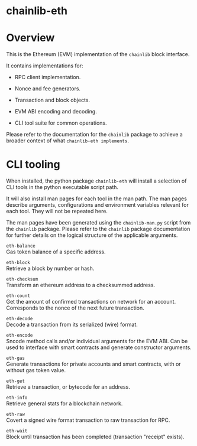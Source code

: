 # chainlib-eth

# Overview

This is the Ethereum (EVM) implementation of the `chainlib` block
interface.

It contains implementations for:

- RPC client implementation.

- Nonce and fee generators.

- Transaction and block objects.

- EVM ABI encoding and decoding.

- CLI tool suite for common operations.

Please refer to the documentation for the `chainlib` package to achieve
a broader context of what `chainlib-eth implements`.

# CLI tooling

When installed, the python package `chainlib-eth` will install a
selection of CLI tools in the python executable script path.

It will also install man pages for each tool in the man path. The man
pages describe arguments, configurations and environment variables
relevant for each tool. They will not be repeated here.

The man pages have been generated using the `chainlib-man.py` script
from the `chainlib` package. Please refer to the `chainlib` package
documentation for further details on the logical structure of the
applicable arguments.

`eth-balance`  
Gas token balance of a specific address.

`eth-block`  
Retrieve a block by number or hash.

`eth-checksum`  
Transform an ethereum address to a checksummed address.

`eth-count`  
Get the amount of confirmed transactions on network for an account.
Corresponds to the nonce of the next future transaction.

`eth-decode`  
Decode a transaction from its serialized (wire) format.

`eth-encode`  
Sncode method calls and/or individual arguments for the EVM ABI. Can be
used to interface with smart contracts and generate constructor
arguments.

`eth-gas`  
Generate transactions for private accounts and smart contracts, with or
without gas token value.

`eth-get`  
Retrieve a transaction, or bytecode for an address.

`eth-info`  
Retrieve general stats for a blockchain network.

`eth-raw`  
Covert a signed wire format transaction to raw transaction for RPC.

`eth-wait`  
Block until transaction has been completed (transaction "receipt"
exists).
